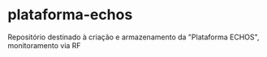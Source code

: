 # plataforma-echos
Repositório destinado à criação e armazenamento da "Plataforma ECHOS", monitoramento via RF
